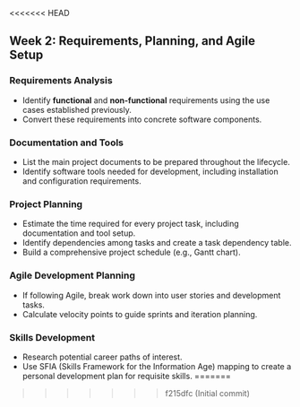 <<<<<<< HEAD
## Week 2: Requirements, Planning, and Agile Setup

### Requirements Analysis
- Identify **functional** and **non-functional** requirements using the use cases established previously.
- Convert these requirements into concrete software components.

### Documentation and Tools
- List the main project documents to be prepared throughout the lifecycle.
- Identify software tools needed for development, including installation and configuration requirements.

### Project Planning
- Estimate the time required for every project task, including documentation and tool setup.
- Identify dependencies among tasks and create a task dependency table.
- Build a comprehensive project schedule (e.g., Gantt chart).

### Agile Development Planning
- If following Agile, break work down into user stories and development tasks.
- Calculate velocity points to guide sprints and iteration planning.

### Skills Development
- Research potential career paths of interest.
- Use SFIA (Skills Framework for the Information Age) mapping to create a personal development plan for requisite skills.
=======
>>>>>>> f215dfc (Initial commit)


